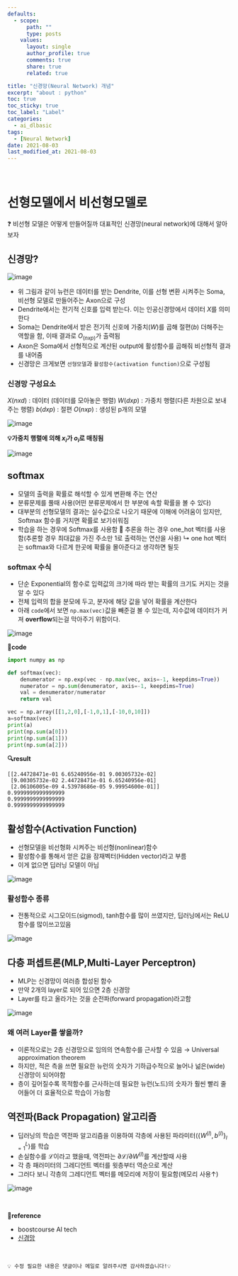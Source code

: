 ```yaml
---
defaults:
  - scope:
      path: ""
      type: posts
    values:
      layout: single
      author_profile: true
      comments: true
      share: true
      related: true

title: "신경망(Neural Network) 개념"
excerpt: "about : python"
toc: true
toc_sticky: true
toc_label: "Label"
categories:
  - ai_dlbasic
tags:
  - [Neural Network]
date: 2021-08-03
last_modified_at: 2021-08-03
---
```

<br>

# 선형모델에서 비선형모델로

❓ 비선형 모델은 어떻게 만들어질까
대표적인 신경망(neural network)에 대해서 알아보자

## 신경망?

![image](https://user-images.githubusercontent.com/77658029/128024885-edd3b7a7-a112-4138-82b6-d202c4cdd719.png)

- 위 그림과 같이 뉴런은 데이터를 받는 Dendrite, 이를 선형 변환 시켜주는 Soma, 비선형 모델로 만들어주는 Axon으로 구성
- Dendrite에서는 전기적 신호를 입력 받는다. 이는 인공신경망에서 데이터 $X$를 의미한다
- Soma는 Dendrite에서 받은 전기적 신호에 가중치($W$)를 곱해 절편($b$) 더해주는 역할을 함, 이때 결과로 $O_{(nxp)}$가 출력됨
- Axon은 Soma에서 선형적으로 계산된 output에 활성함수를 곱해줘 비선형적 결과를 내어줌
- 신경망은 크게보면 `선형모델`과 `활성함수(activation function)`으로 구성됨

### 신경망 구성요소

$X (nxd)$ : 데이터 (데이터를 모아놓은 행렬)
$W (dxp)$ : 가중치 행렬(다른 차원으로 보내주는 행렬)
$b (dxp)$ : 절편
$O (nxp)$ : 생성된 p개의 모델 

![image](https://user-images.githubusercontent.com/77658029/127944167-2a0baf66-3cdc-437c-bf5c-882f04b94a7b.png)

**💡가중치 행렬에 의해 $x_i$가 $o_i$로 매칭됨**

![image](https://user-images.githubusercontent.com/77658029/127944631-9207415a-ffcf-480d-8425-ada1c4bfa52f.png)

## softmax

- 모델의 출력을 확률로 해석할 수 있게 변환해 주는 연산
- 분류문제를 풀때 사용(어떤 분류문제에서 한 부분에 속할 확률을 볼 수 있다)
- 대부분의 선형모델의 결과는 실수값으로 나오기 때문에 이해에 어려움이 있지만, Softmax 함수를 거치면 확률로 보기쉬워짐
- 학습을 하는 경우에 Softmax를 사용함
🚨 추론을 하는 경우 one_hot 벡터를 사용함(추론할 경우 최대값을 가진 주소만 1로 출력하는 연산을 사용)
    ↳ one hot 벡터는 softmax와 다르게 한곳에 확률을 몰아준다고 생각하면 될듯

### softmax 수식

- 단순 Exponential의 함수로 입력값의 크기에 따라 받는 확률의 크기도 커지는 것을 알 수 있다
- 전체 입력의 합을 분모에 두고, 분자에 해당 값을 넣어 확률을 계산한다
- 아래 `code`에서 보면 `np.max(vec)`값을 빼준걸 볼 수 있는데, 지수값에 데이터가 커져 **overflow**되는걸 막아주기 위함이다.

![image](https://user-images.githubusercontent.com/77658029/127944077-f978d125-625a-4bcd-a9a1-1b5da6d55346.png)

**📰code**
```python
import numpy as np

def softmax(vec):
    denumerator = np.exp(vec - np.max(vec, axis=-1, keepdims=True))
    numerator = np.sum(denumerator, axis=-1, keepdims=True)
    val = denumerator/numerator
    return val

vec = np.array([[1,2,0],[-1,0,1],[-10,0,10]])
a=softmax(vec)
print(a)
print(np.sum(a[0]))
print(np.sum(a[1]))
print(np.sum(a[2]))
```
**🔍result**
```
[[2.44728471e-01 6.65240956e-01 9.00305732e-02]
 [9.00305732e-02 2.44728471e-01 6.65240956e-01]
 [2.06106005e-09 4.53978686e-05 9.99954600e-01]]
0.9999999999999999
0.9999999999999999
0.9999999999999999
```

## 활성함수(Activation Function)

- 선형모델을 비선형화 시켜주는 비선형(nonlinear)함수
- 활성함수를 통해서 얻은 값을 잠재벡터(Hidden vector)라고 부름
- 이게 없으면 딥러닝 모델이 아님


![image](https://user-images.githubusercontent.com/77658029/128034973-418e3bae-6b1a-4ee7-b2a3-293b87273374.png)

### 활성함수 종류

- 전통적으로 시그모이드(sigmod), tanh함수를 많이 쓰였지만, 딥러닝에서는 ReLU함수를 많이쓰고있음

![image](https://user-images.githubusercontent.com/77658029/128036233-132dbba7-64fb-49ad-981a-2fb918f916d9.png)

## 다층 퍼셉트론(MLP,Multi-Layer Perceptron)

- MLP는 신경망이 여러층 합성된 함수
- 만약 2개의 layer로 되어 있으면 2층 신경망
- Layer를 타고 올라가는 것을 순전파(forward propagation)라고함

![image](https://user-images.githubusercontent.com/77658029/128039864-699a30e0-f806-471e-9412-6df87cb77491.png)

### 왜 여러 Layer를 쌓을까?

- 이론적으로는 2층 신경망으로 임의의 연속함수를 근사할 수 있음 → Universal approximation theorem
- 하지만, 적은 측을 쓰면 필요한 뉴런의 숫자가 기하급수적으로 늘어나 넒은(wide)신경망이 되어야함
- 층이 깊어질수록 목적함수를 근사하는데 필요한 뉴런(노드)의 숫자가 훨씬 빨리 줄어들어 더 효율적으로 학습이 가능함


## 역전파(Back Propagation) 알고리즘

- 딥러닝의 학습은 역전파 알고리즘을 이용하여 각층에 사용된 파라미터($\{W^{(l)},b^{(l)}\}^L_{l=1}$)를 학습
- 손실함수를 $\mathscr L$이라고 했을때, 역전파는 $\partial \mathscr L/\partial W^{(l)}$를 계산할때 사용
- 각 층 패러미터의 그레디언트 벡터를 윗층부터 역순으로 계산
- 그러다 보니 각층의 그레디언트 벡터를 메모리에 저장이 필요함(메모리 사용↑)

![image](https://user-images.githubusercontent.com/77658029/128045411-26024f13-a1a9-4607-ab66-52b03074f1ad.png)

<br>

**📌reference**
- boostcourse AI tech
- [신경망](https://untitledtblog.tistory.com/141)


<br>

```
💡 수정 필요한 내용은 댓글이나 메일로 알려주시면 감사하겠습니다!💡 
```
